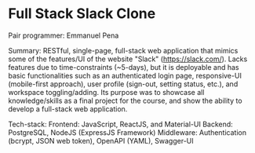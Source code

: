 # Full Stack Slack Clone

Pair programmer: Emmanuel Pena

Summary:
RESTful, single-page, full-stack web application that mimics some of the features/UI of the website "Slack" (https://slack.com/). Lacks features due to time-constraints (~5-days), but it is deployable and has basic functionalities such as an authenticated login page, responsive-UI (mobile-first approach), user profile (sign-out, setting status, etc.), and workspace toggling/adding. Its purpose was to showcase all knowledge/skills as a final project for the course, and show the ability to develop a full-stack web application.

Tech-stack:
  Frontend: JavaScript, ReactJS, and Material-UI
  Backend: PostgreSQL, NodeJS (ExpressJS Framework)
  Middleware: Authentication (bcrypt, JSON web token), OpenAPI (YAML), Swagger-UI

